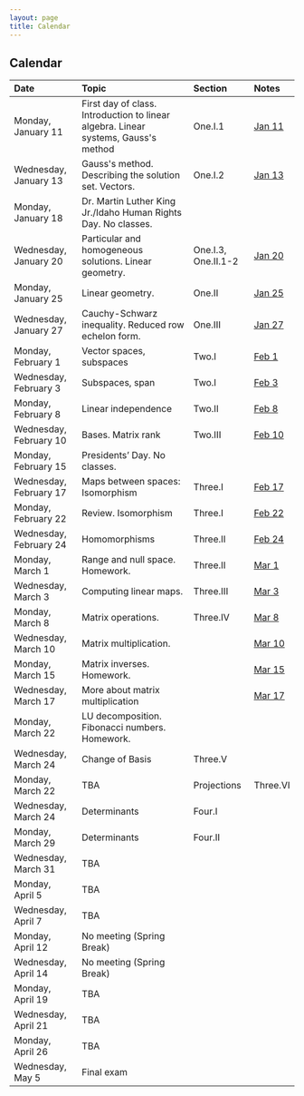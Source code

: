 ```yaml
---
layout: page
title: Calendar
---
```


## Calendar

| Date | Topic | Section | Notes |
| :--- | :--- | :--- | :--- |
| Monday, January 11 | First day of class. Introduction to linear algebra. Linear systems, Gauss's method | One.I.1 | [Jan 11](https://drive.google.com/file/d/13vEniYEGUEkZZe1h_gIFLQ3kOBp2anWA/view?usp=sharing) |
| Wednesday, January 13 | Gauss's method. Describing the solution set. Vectors. | One.I.2 | [Jan 13](https://drive.google.com/file/d/14BkMdGp8lbXmGSbVws9iF7wDC9nkE78v/view?usp=sharing) |
| Monday, January 18 | Dr. Martin Luther King Jr./Idaho Human Rights Day. No classes. | |
| Wednesday, January 20 | Particular and homogeneous solutions. Linear geometry. | One.I.3, One.II.1-2 | [Jan 20](https://drive.google.com/file/d/1a4_fi8QtjeExcHG-BNptsocsMoXPsUB3/view?usp=sharing) |
| Monday, January 25 | Linear geometry. | One.II | [Jan 25](https://drive.google.com/file/d/1h5qNBm8kyK7EVIZ9EUoI38iQyHVOInQd/view?usp=sharing) |
| Wednesday, January 27 | Cauchy-Schwarz inequality. Reduced row echelon form. | One.III | [Jan 27](https://drive.google.com/file/d/1q16xaCQ_YHzJkJGZEHPqOjpqPzXabvu7/view?usp=sharing) |
| Monday, February 1 | Vector spaces, subspaces | Two.I | [Feb 1](https://drive.google.com/file/d/15vWU2ok6yvSFCkD5OOidjBdfoCBs4ghF/view?usp=sharing) |
| Wednesday, February 3 | Subspaces, span | Two.I | [Feb 3](https://drive.google.com/file/d/1q4QZD1U4uKa2IyTIjHXUFHrS-K_uOr2u/view?usp=sharing) |
| Monday, February 8 | Linear independence | Two.II | [Feb 8](https://drive.google.com/file/d/1q9X_HpTpE2jmr_ZQ6O4wGkSjV-dhU3BL/view?usp=sharing) |
| Wednesday, February 10 | Bases. Matrix rank | Two.III | [Feb 10](https://drive.google.com/file/d/1qDB-usSVAyhs0GKZRWh8r1yegImI5Kml/view?usp=sharing) |
| Monday, February 15 | Presidents’ Day. No classes. | |
| Wednesday, February 17 | Maps between spaces: Isomorphism | Three.I | [Feb 17](https://drive.google.com/file/d/1qWjqZCgZJQQo3amVsksRmVdD96kwuYsz/view?usp=sharing) |
| Monday, February 22 | Review. Isomorphism | Three.I | [Feb 22](https://drive.google.com/file/d/1qajBAqyEoZT8xFqGmEqU966RljcP-E1C/view?usp=sharing) |
| Wednesday, February 24 | Homomorphisms | Three.II | [Feb 24](https://drive.google.com/file/d/1qf_Vu-Z9i8is-qgXgOvZu6jxgUQzTPRD/view?usp=sharing) |
| Monday, March 1 | Range and null space. Homework. | Three.II | [Mar 1](https://drive.google.com/file/d/1r6jkD9-uCMpqg6vanh5sJ9nDG8OG7SCF/view?usp=sharing) |
| Wednesday, March 3 | Computing linear maps. | Three.III | [Mar 3](https://drive.google.com/file/d/1rIefVIfQqCxoCeVBj4wjoJWUDUPqikn8/view?usp=sharing) |
| Monday, March 8 | Matrix operations. | Three.IV | [Mar 8](https://drive.google.com/file/d/1rQROKei45v4F2NL5WGGUgTk6-rHECebu/view?usp=sharing) |
| Wednesday, March 10 | Matrix multiplication. | | [Mar 10](https://drive.google.com/file/d/1-EqIsQtqA9n4CySIgBc679sOprXsM0oq/view?usp=sharing) |
| Monday, March 15 | Matrix inverses. Homework. | | [Mar 15](https://drive.google.com/file/d/16AgWd7tT72x7RZ9M0oi3iooiCzRqi-Ra/view?usp=sharing) |
| Wednesday, March 17 | More about matrix multiplication | | [Mar 17](https://drive.google.com/file/d/1-LHrpWb8UtmM945oFkoiqk_gWvsdZieC/view?usp=sharing) |
| Monday, March 22 | LU decomposition. Fibonacci numbers. Homework. |
| Wednesday, March 24 | Change of Basis | Three.V |
| Monday, March 22 | TBA | Projections | Three.VI |
| Wednesday, March 24 | Determinants | Four.I |
| Monday, March 29 | Determinants | Four.II |
| Wednesday, March 31 | TBA |
| Monday, April 5 | TBA |
| Wednesday, April 7 | TBA |
| Monday, April 12 | No meeting (Spring Break) |
| Wednesday, April 14 | No meeting (Spring Break) |
| Monday, April 19 | TBA |
| Wednesday, April 21 | TBA |
| Monday, April 26 | TBA |
| Wednesday, May 5 | Final exam |
